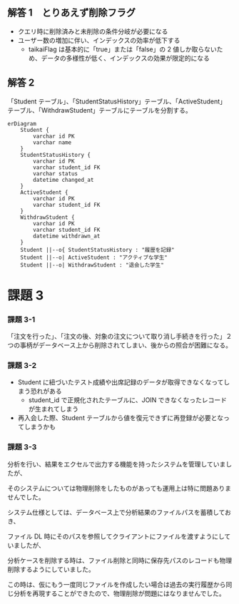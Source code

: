 ## 解答 1　とりあえず削除フラグ

- クエリ時に削除済みと未削除の条件分岐が必要になる
- ユーザー数の増加に伴い、インデックスの効率が低下する
    - taikaiFlag は基本的に「true」または「false」の 2 値しか取らないため、データの多様性が低く、インデックスの効果が限定的になる

## 解答 2

「Student テーブル」、「StudentStatusHistory」テーブル、「ActiveStudent」テーブル、「WithdrawStudent」テーブルにテーブルを分割する。

```mermaid
erDiagram
    Student {
        varchar id PK
        varchar name
    }
    StudentStatusHistory {
        varchar id PK
        varchar student_id FK
        varchar status
        datetime changed_at
    }
    ActiveStudent {
        varchar id PK
        varchar student_id FK
    }
    WithdrawStudent {
        varchar id PK
        varchar student_id FK
        datetime withdrawn_at
    }
    Student ||--o{ StudentStatusHistory : "履歴を記録"
    Student ||--o| ActiveStudent : "アクティブな学生"
    Student ||--o| WithdrawStudent : "退会した学生"
```

# 課題 3

### 課題 3-1

「注文を行った」、「注文の後、対象の注文について取り消し手続きを行った」２つの事柄がデータベース上から削除されてしまい、後からの照合が困難になる。

### 課題 3-2

- Student に紐づいたテスト成績や出席記録のデータが取得できなくなってしまう恐れがある
    - student_id で正規化されたテーブルに、JOIN できなくなったレコードが生まれてしまう
- 再入会した際、Student テーブルから値を復元できずに再登録が必要となってしまうかも

### 課題 3-3

分析を行い、結果をエクセルで出力する機能を持ったシステムを管理していましたが、

そのシステムについては物理削除をしたものがあっても運用上は特に問題ありませんでした。

システム仕様としては、データベース上で分析結果のファイルパスを蓄積しておき、

ファイル DL 時にそのパスを参照してクライアントにファイルを渡すようにしていましたが、

分析ケースを削除する時は、ファイル削除と同時に保存先パスのレコードも物理削除するようにしていました。

この時は、仮にもう一度同じファイルを作成したい場合は過去の実行履歴から同じ分析を再現することができたので、物理削除が問題にはなりませんでした。